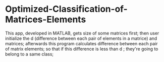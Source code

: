 # Optimized-Classification-of-Matrices-Elements
This app, developed in MATLAB, gets size of some matrices first; then user initialize the d (difference between each pair of elements in a matrice) and matrices; afterwards this program calculates difference between each pair of matrix elements; so that if this difference is less than d ; they're going to belong to a same class;
